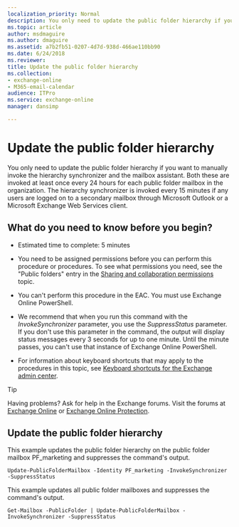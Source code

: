 ```yaml
---
localization_priority: Normal
description: You only need to update the public folder hierarchy if you want to manually invoke the hierarchy synchronizer and the mailbox assistant. Both these are invoked at least once every 24 hours for each public folder mailbox in the organization. The hierarchy synchronizer is invoked every 15 minutes if any users are logged on to a secondary mailbox through Microsoft Outlook or a Microsoft Exchange Web Services client.
ms.topic: article
author: msdmaguire
ms.author: dmaguire
ms.assetid: a7b2fb51-0207-4d7d-938d-466ae110bb90
ms.date: 6/24/2018
ms.reviewer: 
title: Update the public folder hierarchy
ms.collection: 
- exchange-online
- M365-email-calendar
audience: ITPro
ms.service: exchange-online
manager: dansimp

---
```


# Update the public folder hierarchy

You only need to update the public folder hierarchy if you want to manually invoke the hierarchy synchronizer and the mailbox assistant. Both these are invoked at least once every 24 hours for each public folder mailbox in the organization. The hierarchy synchronizer is invoked every 15 minutes if any users are logged on to a secondary mailbox through Microsoft Outlook or a Microsoft Exchange Web Services client.

## What do you need to know before you begin?

- Estimated time to complete: 5 minutes

- You need to be assigned permissions before you can perform this procedure or procedures. To see what permissions you need, see the "Public folders" entry in the [Sharing and collaboration permissions](https://technet.microsoft.com/library/b7fa4b7c-1266-45bd-a14b-f66be0459cc5.aspx) topic.

- You can't perform this procedure in the EAC. You must use Exchange Online PowerShell.

- We recommend that when you run this command with the _InvokeSynchronizer_ parameter, you use the _SuppressStatus_ parameter. If you don't use this parameter in the command, the output will display status messages every 3 seconds for up to one minute. Until the minute passes, you can't use that instance of Exchange Online PowerShell.

- For information about keyboard shortcuts that may apply to the procedures in this topic, see [Keyboard shortcuts for the Exchange admin center](../../accessibility/keyboard-shortcuts-in-admin-center.md).

> [!TIP]
> Having problems? Ask for help in the Exchange forums. Visit the forums at [Exchange Online](https://go.microsoft.com/fwlink/p/?linkId=267542) or [Exchange Online Protection](https://go.microsoft.com/fwlink/p/?linkId=285351).

## Update the public folder hierarchy

This example updates the public folder hierarchy on the public folder mailbox PF_marketing and suppresses the command's output.

```
Update-PublicFolderMailbox -Identity PF_marketing -InvokeSynchronizer -SuppressStatus
```

This example updates all public folder mailboxes and suppresses the command's output.

```
Get-Mailbox -PublicFolder | Update-PublicFolderMailbox -InvokeSynchronizer -SuppressStatus
```
